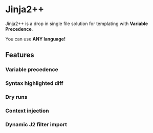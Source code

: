 # Jinja2++

Jinja2++ is a drop in single file solution for templating with **Variable Precedence**.

You can use **ANY language!**

## Features

### Variable precedence

### Syntax highlighted diff

### Dry runs

### Context injection

### Dynamic J2 filter import
